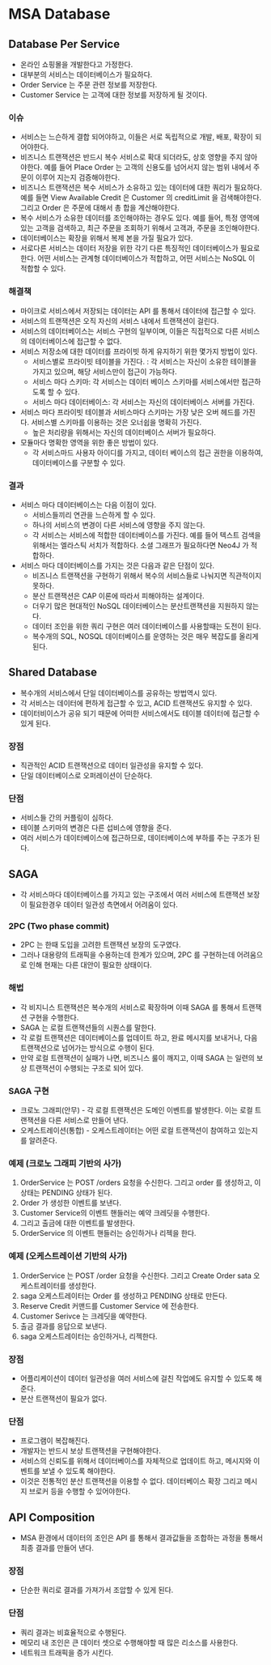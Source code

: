 # MSA Database

## Database Per Service

- 온라인 쇼핑몰을 개발한다고 가정한다. 
- 대부분의 서비스는 데이터베이스가 필요하다. 
- Order Service 는 주문 관련 정보를 저장한다. 
- Customer Service 는 고객에 대한 정보를 저장하게 될 것이다. 

### 이슈
- 서비스는 느슨하게 결합 되어야하고, 이들은 서로 독립적으로 개발, 배포, 확장이 되어야한다. 
- 비즈니스 트랜잭션은 반드시 복수 서비스로 확대 되더라도, 상호 영향을 주지 않아야한다. 
    예를 들어 Place Order 는 고객의 신용도를 넘어서지 않는 범위 내에서 주문이 이루어 지는지 검증해야한다. 
- 비즈니스 트랜잭션은 복수 서비스가 소유하고 있는 데이터에 대한 쿼리가 필요하다. 
    예를 들면 View Available Credit 은 Customer 의 creditLimit 을 검색해야한다. 그리고 Order 은 주문에 대해서 총 합을 계산해야한다. 
- 복수 서비스가 소유한 데이터를 조인해야하는 경우도 있다. 
    예를 들어, 특정 영역에 있는 고객을 검색하고, 최근 주문을 조회하기 위해서 고객과, 주문을 조인해야한다. 
- 데이터베이스는 확장을 위해서 복제 본을 가질 필요가 있다. 
- 서로다른 서비스는 데이터 저장을 위한 각기 다른 특징적인 데이터베이스가 필요로 한다. 
    어떤 서비스는 관계형 데이터베이스가 적합하고, 어떤 서비스는 NoSQL 이 적합할 수 있다. 

### 해결책 
- 마이크로 서비스에서 저장되는 데이터는 API 를 통해서 데이터에 접근할 수 있다. 
- 서비스의 트랜잭션은 오직 자신의 서비스 내에서 트랜잭션이 걸린다. 
- 서비스의 데이터베이스는 서비스 구현의 일부이며, 이들은 직접적으로 다른 서비스의 데이터베이스에 접근할 수 없다. 
- 서비스 저장소에 대한 데이터를 프라이빗 하게 유지하기 위한 몇가지 방법이 있다. 
    - 서비스별로 프라이빗 테이블을 가진다. : 각 서비스는 자신이 소유한 테이블을 가지고 있으며, 해당 서비스만이 접근이 가능하다. 
    - 서비스 마다 스키마: 각 서비스는 데이터 베이스 스키마를 서비스에서만 접근하도록 할 수 있다. 
    - 서비스 마다 데이터베이스: 각 서비스는 자신의 데이터베이스 서버를 가진다. 
- 서비스 마다 프라이빗 테이블과 서비스마다 스키마는 가장 낮은 오버 헤드를 가진다. 서비스별 스키마를 이용하는 것은 오너쉽을 명확히 가진다. 
    - 높은 처리량을 위해서는 자신의 데이터베이스 서버가 필요하다. 
- 모듈마다 명확한 영역을 위한 좋은 방법이 있다. 
    - 각 서비스마드 사용자 아이디를 가지고, 데이터 베이스의 접근 권한을 이용하여, 데이터베이스를 구분할 수 있다. 

### 결과
- 서비스 마다 데이터베이스는 다음 이점이 있다. 
    - 서비스들끼리 연관을 느슨하게 할 수 있다. 
    - 하나의 서비스의 변경이 다른 서비스에 영향을 주지 않는다. 
    - 각 서비스는 서비스에 적합한 데이터베이스를 가진다. 예를 들어 텍스트 검색을 위해서는 엘라스틱 서치가 적합하다. 소셜 그래프가 필요하다면 Neo4J 가 적합하다. 
- 서비스 마다 데이터베이스를 가지는 것은 다음과 같은 단점이 있다. 
    - 비즈니스 트랜잭션을 구현하기 위해서 복수의 서비스들로 나눠지면 직관적이지 못하다.  
    - 분산 트랜잭션은 CAP 이론에 따라서 피해야하는 설계이다. 
    - 더우기 많은 현대적인 NoSQL  데이터베이스는 분산트랜잭션을 지원하지 않는다. 
    - 데이터 조인을 위한 쿼리 구현은 여러 데이터베이스를 사용할때는 도전이 된다. 
    - 복수개의 SQL, NOSQL 데이터베이스를 운영하는 것은 매우 복잡도를 올리게 된다. 


## Shared Database

- 복수개의 서비스에서 단일 데이터베이스를 공유하는 방법역시 있다. 
- 각 서비스는 데이터에 편하게 접근할 수 있고, ACID 트랜잭션도 유지할 수 있다. 
- 데이터비이스가 공유 되기 때문에 어떠한 서비스에서도 테이블 데이터에 접근할 수 있게 된다. 

### 장점
- 직관적인 ACID 트랜잭션으로 데이터 일관성을 유지할 수 있다. 
- 단일 데이터베이스로 오퍼레이션이 단순하다. 

### 단점
- 서비스들 간의 커플링이 심하다. 
- 테이블 스키마의 변경은 다른 섭비스에 영향을 준다. 
- 여러 서비스가 데이터베이스에 접근하므로, 데이터베이스에 부하를 주는 구조가 된다. 


## SAGA

- 각 서비스마다 데이터베이스를 가지고 있는 구조에서 여러 서비스에 트랜잭션 보장이 필요한경우 데이터 일관성 측면에서 어려움이 있다.

### 2PC (Two phase commit)
- 2PC 는 한때 도입을 고려한 트랜잭션 보장의 도구였다. 
- 그러나 대용량의 트래픽을 수용하는데 한계가 있으며, 2PC 를 구현하는데 어려움으로 인해 현재는 다른 대안이 필요한 상태이다. 

### 해법
- 각 비지니스 트랜잭션은 복수개의 서비스로 확장하며 이때 SAGA 를 통해서 트랜잭션 구현을 수행한다. 
- SAGA 는 로컬 트랜잭션들의 시퀀스를 말한다. 
- 각 로컬 트랜잭션은 데이터베이스를 업데이트 하고, 완료 메시지를 보내거나, 다음 트랜잭션으로 넘어가는 방식으로 수행이 된다. 
- 만약 로컬 트랜잭션이 실패가 나면, 비즈니스 룰이 깨지고, 이때 SAGA 는 일련의 보상 트랜잭션이 수행되는 구조로 되어 있다. 

### SAGA 구현
- 크로노 그래피(안무) - 각 로컬 트랜잭션은 도메인 이벤트를 발생한다. 이는 로컬 트랜잭션을 다른 서비스로 만들어 낸다. 
- 오케스트레이션(통합) - 오케스트레이터는 어떤 로컬 트랜잭션이 참여하고 있는지를 알려준다. 

### 예제 (크로노 그래피 기반의 사가)
1. OrderService 는 POST /orders 요청을 수신한다. 그리고 order 를 생성하고, 이 상태는 PENDING 상태가 된다. 
2. Order 가 생성한 이벤트를 보낸다. 
3. Customer Service의 이벤트 핸들러는 예약 크레딧을 수행한다. 
4. 그리고 출금에 대한 이벤트를 발생한다. 
5. OrderService 의 이벤트 핸들러는 승인하거나 리젝을 한다. 

### 예제 (오케스트레이션 기반의 사가)
1. OrderService 는 POST /order 요청을 수신한다. 그리고 Create Order sata 오케스트레이터를 생성한다. 
2. saga 오케스트레이터는 Order 를 생성하고 PENDING 상태로 만든다.
3. Reserve Credit 커맨드를 Customer Service 에 전송한다. 
4. Customer Serivce 는 크레딧을 예약한다. 
5. 출금 결과를 응답으로 보낸다.
6. saga 오케스트레이터는 승인하거나, 리젝한다. 

### 장점
- 어플리케이션이 데이터 일관성을 여러 서비스에 걸친 작업에도 유지할 수 있도록 해준다. 
- 분산 트랜잭션이 필요가 없다. 

### 단점 
- 프로그램이 복잡해진다. 
- 개발자는 반드시 보상 트랜잭션을 구현해야한다. 
- 서비스의 신뢰도를 위해서 데이터베이스를 자체적으로 업데이트 하고, 메시지와 이벤트를 보낼 수 있도록 해야한다. 
- 이것은 전통적인 분산 트랜잭션을 이용할 수 없다. 데이터베이스 확장 그리고 메시지 브로커 등을 수행할 수 있어야한다. 


## API Composition
- MSA 환경에서 데이터의 조인은 API 를 통해서 결과값들을 조합하는 과정을 통해서 최종 결과를 만들어 낸다. 

### 장점
- 단순한 쿼리로 결과를 가져가서 조압할 수 있게 된다. 

### 단점
- 쿼리 결과는 비효율적으로 수행된다. 
- 메모리 내 조인은 큰 데이터 셋으로 수행해야할 때 많은 리소스를 사용한다. 
- 네트워크 트래픽을 증가 시킨다. 

